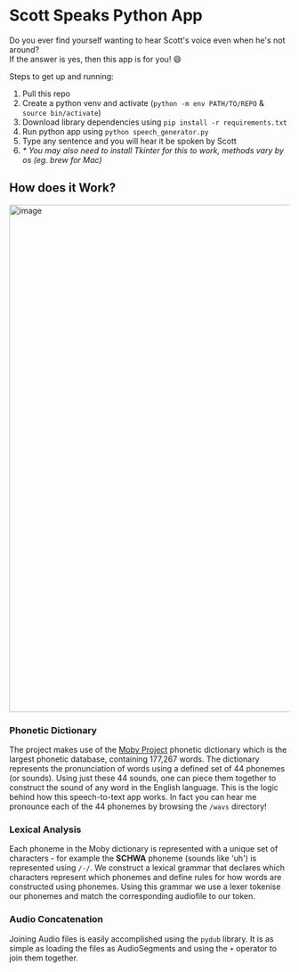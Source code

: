# Scott Speaks Python App

Do you ever find yourself wanting to hear Scott's voice even when he's not around?\
If the answer is yes, then this app is for you! 😄

Steps to get up and running:
1. Pull this repo
2. Create a python venv and activate (`python -m env PATH/TO/REPO` & `source bin/activate`)
3. Download library dependencies using `pip install -r requirements.txt`
4. Run python app using `python speech_generator.py`
5. Type any sentence and you will hear it be spoken by Scott
6. *\* You may also need to install Tkinter for this to work, methods vary by os (eg. brew for Mac)*

## How does it Work?
<img width="911" alt="image" src="https://user-images.githubusercontent.com/47277374/165859297-8ee2711e-8eed-422f-af78-a36100c0d159.png">

### Phonetic Dictionary
The project makes use of the [Moby Project](https://en.wikipedia.org/wiki/Moby_Project) phonetic dictionary which is the largest phonetic database, containing 177,267 words.
The dictionary represents the pronunciation of words using a defined set of 44 phonemes (or sounds).
Using just these 44 sounds, one can piece them together to construct the sound of any word in the English language.
This is the logic behind how this speech-to-text app works. In fact you can hear me pronounce each of the 44 phonemes by browsing the `/wavs` directory!

### Lexical Analysis
Each phoneme in the Moby dictionary is represented with a unique set of characters - 
for example the **SCHWA** phoneme (sounds like 'uh') is represented using `/-/`.
We construct a lexical grammar that declares which characters represent which phonemes and define rules for how words are constructed using phonemes.
Using this grammar we use a lexer tokenise our phonemes and match the corresponding audiofile to our token.

### Audio Concatenation
Joining Audio files is easily accomplished using the `pydub` library. It is as simple as loading the files as AudioSegments and using the `+` operator
to join them together.

